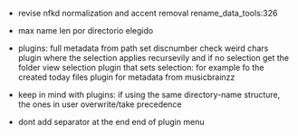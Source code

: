 * revise nfkd normalization and accent removal rename_data_tools:326

* max name len por directorio elegido

* plugins:
full metadata from path
set discnumber
check weird chars
plugin where the selection applies recursevily and if no selection get the folder view selection
plugin that sets selection: for example fo the created today files
plugin for metadata from musicbrainzz

* keep in mind with plugins: if using the same directory-name structure, the ones in user overwrite/take precedence

* dont add separator at the end end of plugin menu

